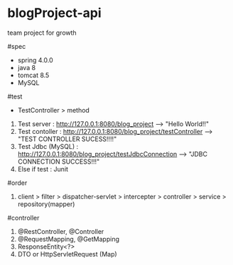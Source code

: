 # blogProject-api
team project for growth

#spec
* spring 4.0.0  
* java 8
* tomcat 8.5
* MySQL

#test
* TestController > method
1. Test server : http://127.0.0.1:8080/blog_project 
    --> "Hello World!!"
2. Test contoller : http://127.0.0.1:8080/blog_project/testController 
    --> "TEST CONTROLLER SUCESS!!!!"
3. Test Jdbc (MySQL) : http://127.0.0.1:8080/blog_project/testJdbcConnection
    --> "JDBC CONNECTION SUCCESS!!!"
4. Else if test : Junit

#order
1. client > filter > dispatcher-servlet > intercepter > controller > service > repository(mapper) 

#controller
1. @RestController, @Controller
2. @RequestMapping, @GetMapping
3. ResponseEntity<?>
4. DTO or HttpServletRequest (Map)
